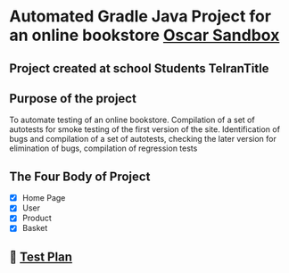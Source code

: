 # Automated Gradle Java Project for an online bookstore [Oscar Sandbox](https://latest.oscarcommerce.com/en-gb/catalogue/)
## Project created at school Students TelranTitle

## Purpose of the project
To automate testing of an online bookstore.
Compilation of a set of autotests for smoke testing of the first version of the site. Identification of bugs and compilation of a set of autotests, checking the later version for elimination of bugs, compilation of regression tests

## The Four Body of Project
- [x] Home Page
- [x] User
- [x] Product
- [x] Basket

## :briefcase: [Test Plan](https://docs.google.com/spreadsheets/d/1E53fUlBurmhZyhmSGJSuPg5L7KQCmIgu/edit#gid=543030468)

